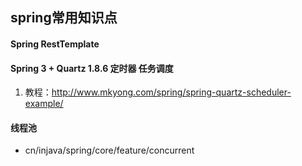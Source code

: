 ## spring常用知识点

#### Spring RestTemplate

#### Spring 3 + Quartz 1.8.6 定时器 任务调度

1.  教程：http://www.mkyong.com/spring/spring-quartz-scheduler-example/

#### 线程池

+   cn/injava/spring/core/feature/concurrent